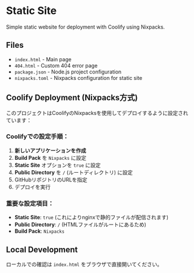 # Static Site

Simple static website for deployment with Coolify using Nixpacks.

## Files

- `index.html` - Main page
- `404.html` - Custom 404 error page
- `package.json` - Node.js project configuration
- `nixpacks.toml` - Nixpacks configuration for static site

## Coolify Deployment (Nixpacks方式)

このプロジェクトはCoolifyのNixpacksを使用してデプロイするように設定されています：

### Coolifyでの設定手順：

1. **新しいアプリケーションを作成**
2. **Build Pack** を `Nixpacks` に設定
3. **Static Site** オプションを `true` に設定
4. **Public Directory** を `/` (ルートディレクトリ) に設定
5. GitHubリポジトリのURLを指定
6. デプロイを実行

### 重要な設定項目：

- **Static Site**: `true` (これによりnginxで静的ファイルが配信されます)
- **Public Directory**: `/` (HTMLファイルがルートにあるため)
- **Build Pack**: `Nixpacks`

## Local Development

ローカルでの確認は `index.html` をブラウザで直接開いてください。

